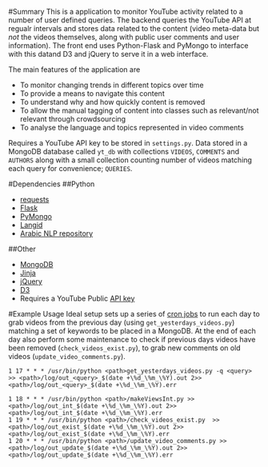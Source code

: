 #Summary
This is a application to monitor YouTube activity related to a number of user defined queries. The backend queries the YouTube API at regualr intervals and stores data related to the content (video meta-data but _not_ the videos themselves, along with public user comments and user information). The front end uses Python-Flask and PyMongo to interface with this datand D3 and jQuery to serve it in a web interface.

The main features of the application are

* To monitor changing trends in different topics over time
* To provide a means to navigate this content
* To understand why and how quickly content is removed
* To allow the manual tagging of content into classes such as relevant/not relevant through crowdsourcing
* To analyse the language and topics represented in video comments

Requires a YouTube API key to be stored in `settings.py`. Data stored in a MongoDB database called `yt_db` with collections `VIDEOS`, `COMMENTS` and `AUTHORS` along with a small collection counting number of videos matching each query for convenience; `QUERIES`.

#Dependencies
##Python
* [requests](http://docs.python-requests.org/en/latest/)
* [Flask](http://flask.pocoo.org/)
* [PyMongo](http://api.mongodb.org/python/2.7rc0/)
* [Langid](https://github.com/saffsd/langid.py)
* [Arabic NLP repository](https://github.com/alexrutherford/arabic_nlp)

##Other
* [MongoDB](http://www.mongodb.org/)
* [Jinja](http://jinja.pocoo.org/docs/)
* [jQuery](http://jquery.com/)
* [D3](http://d3js.org/)
* Requires a YouTube Public [API key](https://developers.google.com/youtube/)

#Example Usage
Ideal setup sets up a series of [cron jobs](http://www.adminschoice.com/crontab-quick-reference/) to run each day to grab videos from the previous day (using `get_yesterdays_videos.py`) matching a set of keywords to be placed in a MongoDB. At the end of each day also perform some maintenance to check if previous days videos have been removed (`check_videos_exist.py`), to grab new comments on old videos (`update_video_comments.py`).

```
1 17 * * * /usr/bin/python <path>get_yesterdays_videos.py -q <query> >> <path>/log/out_<query>_$(date +\%d_\%m_\%Y).out 2>><path>/log/out_<query>_$(date +\%d_\%m_\%Y).err
 
1 18 * * * /usr/bin/python <path>/makeViewsInt.py >> <path>/log/out_int_$(date +\%d_\%m_\%Y).out 2>><path>/log/out_int_$(date +\%d_\%m_\%Y).err
1 19 * * * /usr/bin/python <path>/check_videos_exist.py  >> <path>/log/out_exist_$(date +\%d_\%m_\%Y).out 2>><path>/log/out_exist_$(date +\%d_\%m_\%Y).err
1 20 * * * /usr/bin/python <path>/update_video_comments.py >> <path>/log/out_update_$(date +\%d_\%m_\%Y).out 2>><path>/log/out_update_$(date +\%d_\%m_\%Y).err
```
